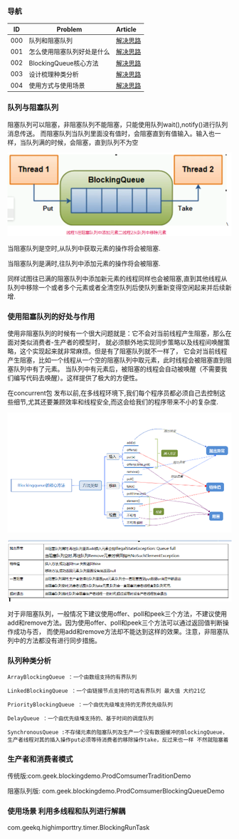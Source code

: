 ### 导航
| ID | Problem  | Article | 
| --- | ---   | :--- |
| 000 |队列和阻塞队列 | [解决思路](/docs/blocking.md) |
| 001 |怎么使用阻塞队列好处是什么 | [解决思路](/docs/blocking.md) |
| 002 |BlockingQueue核心方法 | [解决思路](/docs/blocking.md) |
| 003 |设计梳理种类分析 | [解决思路](/docs/blocking.md) |
| 004 |使用方式与使用场景 | [解决思路](/docs/blocking.md) |
### 队列与阻塞队列

阻塞队列可以阻塞，非阻塞队列不能阻塞，只能使用队列wait(),notify()进行队列消息传送。
而阻塞队列当队列里面没有值时，会阻塞直到有值输入。输入也一样，当队列满的时候，会阻塞，直到队列不为空

   ![整体流程](https://raw.githubusercontent.com/qiurunze123/imageall/master/blocking.png)
   
当阻塞队列是空时,从队列中获取元素的操作将会被阻塞.

当阻塞队列是满时,往队列中添加元素的操作将会被阻塞.

同样试图往已满的阻塞队列中添加新元素的线程同样也会被阻塞,直到其他线程从队列中移除一个或者多个元素或者全清空队列后使队列重新变得空闲起来并后续新增.

### 使用阻塞队列的好处与作用

使用非阻塞队列的时候有一个很大问题就是：它不会对当前线程产生阻塞，那么在面对类似消费者-生产者的模型时，
就必须额外地实现同步策略以及线程间唤醒策略，这个实现起来就非常麻烦。但是有了阻塞队列就不一样了，
它会对当前线程产生阻塞，比如一个线程从一个空的阻塞队列中取元素，此时线程会被阻塞直到阻塞队列中有了元素。
当队列中有元素后，被阻塞的线程会自动被唤醒（不需要我们编写代码去唤醒）。这样提供了极大的方便性。

在concurrent包 发布以前,在多线程环境下,我们每个程序员都必须自己去控制这些细节,尤其还要兼顾效率和线程安全,而这会给我们的程序带来不小的复杂度.

   ![整体流程](https://raw.githubusercontent.com/qiurunze123/imageall/master/blocking2.png)

   ![整体流程](https://raw.githubusercontent.com/qiurunze123/imageall/master/blocking3.png)
   
   对于非阻塞队列，一般情况下建议使用offer、poll和peek三个方法，不建议使用add和remove方法。因为使用offer、poll和peek三个方法可以通过返回值判断操作成功与否，
   而使用add和remove方法却不能达到这样的效果。注意，非阻塞队列中的方法都没有进行同步措施。

### 队列种类分析 

`ArrayBlockingQueue ：一个由数组支持的有界队列
`

`LinkedBlockingQueue ：一个由链接节点支持的可选有界队列 最大值 大约21亿
`

`PriorityBlockingQueue ：一个由优先级堆支持的无界优先级队列
`

`DelayQueue ：一个由优先级堆支持的、基于时间的调度队列
`

`SynchronousQueue :不存储元素的阻塞队列及生产一个没有数据缓冲的BlockingQueue，生产者线程对其的插入操作put必须等待消费者的移除操作take，反过来也一样 不然就阻塞着`

### 生产者和消费者模式 

传统版:com.geek.blockingdemo.ProdComsumerTraditionDemo

阻塞队列版: com.geek.blockingdemo.ProdComsumerBlockingQueueDemo

### 使用场景 利用多线程和队列进行解耦

com.geekq.highimporttry.timer.BlockingRunTask
